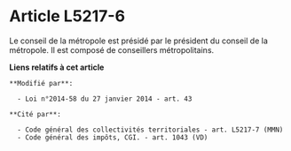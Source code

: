 # Article L5217-6

Le conseil de la métropole est présidé par le président du conseil de la métropole. Il est composé de conseillers
métropolitains.

**Liens relatifs à cet article**

	**Modifié par**:

	  - Loi n°2014-58 du 27 janvier 2014 - art. 43

	**Cité par**:

	  - Code général des collectivités territoriales - art. L5217-7 (MMN)
	  - Code général des impôts, CGI. - art. 1043 (VD)
